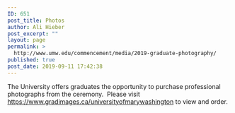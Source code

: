 ```yaml
---
ID: 651
post_title: Photos
author: Ali Hieber
post_excerpt: ""
layout: page
permalink: >
  http://www.umw.edu/commencement/media/2019-graduate-photography/
published: true
post_date: 2019-09-11 17:42:38
---
```

The University offers graduates the opportunity to purchase professional photographs from the ceremony.  Please visit <a href="https://www.gradimages.ca/universityofmarywashington">https://www.gradimages.ca/universityofmarywashington</a> to view and order.